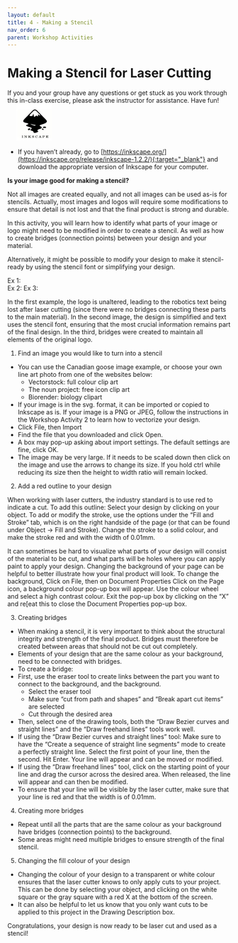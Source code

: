 ```yaml
---
layout: default
title: 4 - Making a Stencil
nav_order: 6
parent: Workshop Activities
---
```


# Making a Stencil for Laser Cutting

<img src="images/act3/_____________" style="margin-left:20px; float:right;width:200px;" alt="">
If you and your group have any questions or get stuck as you work through this in-class exercise, please ask the instructor for assistance.  Have fun!

<img src="images/inkscape-logo.jpg" style="margin-left:20px; width:80px;" alt="inkscape logo">

- If you haven’t already, go to [https://inkscape.org/](https://inkscape.org/release/inkscape-1.2.2/){:target="_blank"} and download the appropriate version of Inkscape for your computer.

**Is your image good for making a stencil?**

Not all images are created equally, and not all images can be used as-is for stencils. Actually, most images and logos will require some modifications to ensure that detail is not lost and that the final product is strong and durable. 

In this activity, you will learn how to identify what parts of your image or logo might need to be modified in order to create a stencil. As well as how to create bridges (connection points) between your design and your material. 

Alternatively, it might be possible to modify your design to make it stencil-ready by using the stencil font or simplifying your design. 

Ex 1:                                                                    
Ex 2:
Ex 3:

In the first example, the logo is unaltered, leading to the robotics text being lost after laser cutting (since there were no bridges connecting these parts to the main material). In the second image, the design is simplified and text uses the stencil font, ensuring that the most crucial information remains part of the final design.  In the third, bridges were created to maintain all elements of the original logo.

1. Find an image you would like to turn into a stencil
   
- You can use the Canadian goose image example, or choose your own line art photo from one of the websites below: 
   - Vectorstock: full colour clip art
   - The noun project: free icon clip art
   - Biorender: biology clipart
- If your image is in the svg. format, it can be imported or copied to Inkscape as is. If your image is a PNG or JPEG, follow the instructions in the Workshop Activity 2 to learn how to vectorize your design. 
- Click File, then Import
- Find the file that you downloaded and click Open.
- A box may pop-up asking about import settings. The default settings are fine, click OK.
- The image may be very large. If it needs to be scaled down then click on the image and use the arrows to change its size. If you hold ctrl while reducing its size then the height to width ratio will remain locked.

2. Add a red outline to your design
   
When working with laser cutters, the industry standard is to use red to indicate a cut. To add this outline:
Select your design by clicking on your object. To add or modify the stroke, use the options under the  “Fill and Stroke” tab, which is on the right handside of the page (or that can be found under Object -> Fill and Stroke).
Change the stroke to a solid colour, and make the stroke red and with the width of 0.01mm. 


It can sometimes be hard to visualize what parts of your design will consist of the material to be cut, and what parts will be holes where you can apply paint to apply your design. Changing the background of your page can be helpful to better illustrate how your final product will look.
To change the background, Click on File, then on Document Properties
Click on the Page icon, a background colour pop-up box will appear. Use the colour wheel and select a high contrast colour. Exit the pop-up box by clicking on the “X” and re[eat this to close the Document Properties pop-up box. 

3. Creating bridges
   
- When making a stencil, it is very important to think about the structural integrity and strength of the final product. Bridges must therefore be created between areas that should not be cut out completely. 
- Elements of your design that are the same colour as your background, need to be connected with bridges.  
- To create a bridge:
- First, use the eraser tool to create links between the part you want to connect to the background, and the background. 
   - Select the eraser tool
   - Make sure “cut from path and shapes” and “Break apart cut items” are selected
   - Cut through the desired area
- Then, select one of the drawing tools, both the “Draw Bezier curves and straight lines” and the “Draw freehand lines” tools work well. 
- If using the “Draw Bezier curves and straight lines” tool: Make sure to have the “Create a sequence of straight line segments” mode to create a perfectly straight line. Select the first point of your line, then the second. Hit Enter. Your line will appear and can be moved or modified. 
- If using the “Draw freehand lines” tool, click on the starting point of your line and drag the cursor across the desired area. When released, the line will appear and can then be modified. 
- To ensure that your line will be visible by the laser cutter, make sure that your line is red and that the width is of 0.01mm.

4. Creating more bridges
   
- Repeat until all the parts that are the same colour as your background have bridges (connection points) to the background. 
- Some areas might need multiple bridges to ensure strength of the final stencil.

5. Changing the fill colour of your design

- Changing the colour of your design to a transparent or white colour ensures that the laser cutter knows to only apply cuts to your project. This can be done by selecting your object, and clicking on the white square or the gray square with a red X at the bottom of the screen. 
- It can also be helpful to let us know that you only want cuts to be applied to this project in the Drawing Description box.

Congratulations, your design is now ready to be laser cut and used as a stencil!
